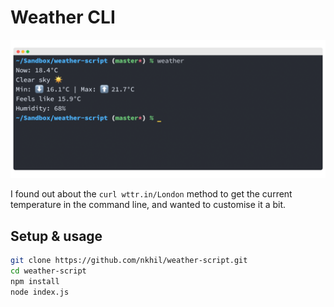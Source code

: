 # Weather CLI

[![Screenshot](./screenshot.png)](./screenshot.png)

I found out about the `curl wttr.in/London` method to get the current temperature in the command line, and wanted to customise it a bit. 

## Setup & usage

```bash
git clone https://github.com/nkhil/weather-script.git
cd weather-script
npm install
node index.js
```

